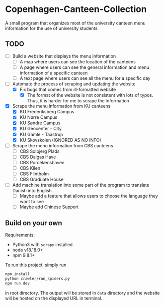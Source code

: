 # Copenhagen-Canteen-Collection

A small program that organizes most of the university canteen menu information for the use of university students

## TODO

- [ ] Build a website that displays the menu information
  - [ ] A map where users can see the location of the canteens
  - [ ] A page where users can see the general information and menu information of a specific canteen
  - [ ] A text page where users can see all the menu for a specific day
- [ ] Automate the process of scraping and updating the website
  - [x] Fix bugs that comes from ill-formatted website
    - [x] The format of the website is not consistent with lots of typos. Thus, it is harder for me to scrape the information
- [x] Scrape the menu information from KU canteens
  - [x] KU Frederiksberg Campus
  - [x] KU Nørre Campus
  - [x] KU Søndre Campus
  - [x] KU Geocenter - City
  - [x] KU Gamle - Taastrup
  - [x] KU Skovskolen (IGNORED AS NO INFO)
- [ ] Scrape the menu information from CBS canteens
  - [ ] CBS Solbjerg Plads
  - [ ] CBS Dalgas Have
  - [ ] CBS Porcelænshaven
  - [ ] CBS Kilen
  - [ ] CBS Flintholm
  - [ ] CBS Graduate House
- [ ] Add machine translation into some part of the program to translate Danish into English
  - [ ] Maybe add a feature that allows users to choose the language they want to see
  - [ ] Maybe add Chinese Support

## Build on your own

Requirements:

- Python3 with `scrapy` installed
- node v18.18.0+
- npm 9.8.1+

To run this project, simply run

```bash
npm install
python crawler/run_spiders.py
npm run dev
```

in root directory. The output will be stored in `data` directory and the website will be hosted on the displayed URL in terminal.
